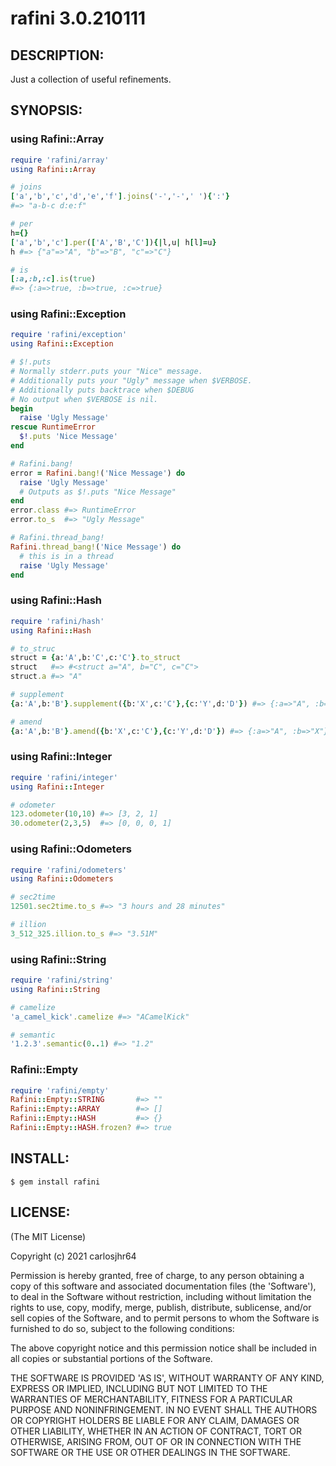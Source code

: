 # rafini 3.0.210111

## DESCRIPTION:

Just a collection of useful refinements.

## SYNOPSIS:

### using Rafini::Array

```ruby
require 'rafini/array'
using Rafini::Array

# joins
['a','b','c','d','e','f'].joins('-','-',' '){':'}
#=> "a-b-c d:e:f"

# per
h={}
['a','b','c'].per(['A','B','C']){|l,u| h[l]=u}
h #=> {"a"=>"A", "b"=>"B", "c"=>"C"}

# is
[:a,:b,:c].is(true)
#=> {:a=>true, :b=>true, :c=>true}
```

### using Rafini::Exception

```ruby
require 'rafini/exception'
using Rafini::Exception

# $!.puts
# Normally stderr.puts your "Nice" message.
# Additionally puts your "Ugly" message when $VERBOSE.
# Additionally puts backtrace when $DEBUG
# No output when $VERBOSE is nil.
begin
  raise 'Ugly Message'
rescue RuntimeError
  $!.puts 'Nice Message'
end

# Rafini.bang!
error = Rafini.bang!('Nice Message') do
  raise 'Ugly Message'
  # Outputs as $!.puts "Nice Message"
end
error.class #=> RuntimeError
error.to_s  #=> "Ugly Message"

# Rafini.thread_bang!
Rafini.thread_bang!('Nice Message') do
  # this is in a thread
  raise 'Ugly Message'
end
```

### using Rafini::Hash

```ruby
require 'rafini/hash'
using Rafini::Hash

# to_struc
struct = {a:'A',b:'C',c:'C'}.to_struct
struct   #=> #<struct a="A", b="C", c="C">
struct.a #=> "A"

# supplement
{a:'A',b:'B'}.supplement({b:'X',c:'C'},{c:'Y',d:'D'}) #=> {:a=>"A", :b=>"B", :c=>"C", :d=>"D"}

# amend
{a:'A',b:'B'}.amend({b:'X',c:'C'},{c:'Y',d:'D'}) #=> {:a=>"A", :b=>"X"}
```

### using Rafini::Integer

```ruby
require 'rafini/integer'
using Rafini::Integer

# odometer
123.odometer(10,10) #=> [3, 2, 1]
30.odometer(2,3,5)  #=> [0, 0, 0, 1]
```

### using Rafini::Odometers

```ruby
require 'rafini/odometers'
using Rafini::Odometers

# sec2time
12501.sec2time.to_s #=> "3 hours and 28 minutes"

# illion
3_512_325.illion.to_s #=> "3.51M"
```

### using Rafini::String

```ruby
require 'rafini/string'
using Rafini::String

# camelize
'a_camel_kick'.camelize #=> "ACamelKick"

# semantic
'1.2.3'.semantic(0..1) #=> "1.2"
```

### Rafini::Empty

```ruby
require 'rafini/empty'
Rafini::Empty::STRING       #=> ""
Rafini::Empty::ARRAY        #=> []
Rafini::Empty::HASH         #=> {}
Rafini::Empty::HASH.frozen? #=> true
```

## INSTALL:

```shell
$ gem install rafini
```

## LICENSE:

(The MIT License)

Copyright (c) 2021 carlosjhr64

Permission is hereby granted, free of charge, to any person obtaining
a copy of this software and associated documentation files (the
'Software'), to deal in the Software without restriction, including
without limitation the rights to use, copy, modify, merge, publish,
distribute, sublicense, and/or sell copies of the Software, and to
permit persons to whom the Software is furnished to do so, subject to
the following conditions:

The above copyright notice and this permission notice shall be
included in all copies or substantial portions of the Software.

THE SOFTWARE IS PROVIDED 'AS IS', WITHOUT WARRANTY OF ANY KIND,
EXPRESS OR IMPLIED, INCLUDING BUT NOT LIMITED TO THE WARRANTIES OF
MERCHANTABILITY, FITNESS FOR A PARTICULAR PURPOSE AND NONINFRINGEMENT.
IN NO EVENT SHALL THE AUTHORS OR COPYRIGHT HOLDERS BE LIABLE FOR ANY
CLAIM, DAMAGES OR OTHER LIABILITY, WHETHER IN AN ACTION OF CONTRACT,
TORT OR OTHERWISE, ARISING FROM, OUT OF OR IN CONNECTION WITH THE
SOFTWARE OR THE USE OR OTHER DEALINGS IN THE SOFTWARE.
